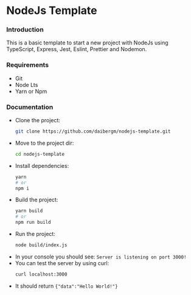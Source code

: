 # NodeJs Template

### Introduction

This is a basic template to start a new project with NodeJs using TypeScript, Express, Jest, Eslint, Prettier and Nodemon.

### Requirements

  - Git
  - Node Lts
  - Yarn or Npm

### Documentation

  - Clone the project:
    ```bash
    git clone https://github.com/daibergm/nodejs-template.git
    ```
  - Move to the project dir:
    ```bash
    cd nodejs-template
    ```
  - Install dependencies:
    ```bash
    yarn
    # or
    npm i
    ```
  - Build the project:
    ```bash
    yarn build
    # or
    npm run build
    ```
  - Run the project:
    ```bash
    node build/index.js
    ```
  - In your console you should see: `Server is listening on port 3000!`
  - You can test the server by using curl:
    ```bash
    curl localhost:3000
    ```
  - It should return `{"data":"Hello World!"}`
